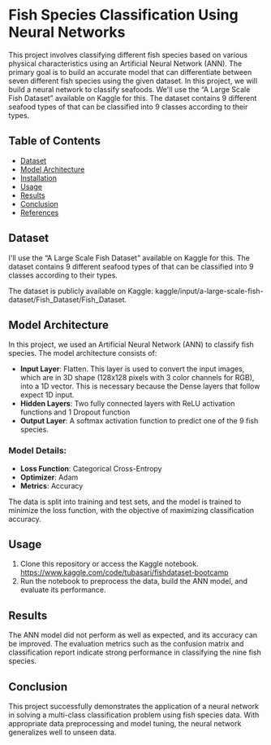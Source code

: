 # Fish Species Classification Using Neural Networks

This project involves classifying different fish species based on various physical characteristics using an Artificial Neural Network (ANN). The primary goal is to build an accurate model that can differentiate between seven different fish species using the given dataset.
In this project, we will build a neural network to classify seafoods. We'll use the “A Large Scale Fish Dataset” available on Kaggle for this. The dataset contains 9 different seafood types of that can be classified into 9 classes according to their types.
## Table of Contents
- [Dataset](#dataset)
- [Model Architecture](#model-architecture)
- [Installation](#installation)
- [Usage](#usage)
- [Results](#results)
- [Conclusion](#conclusion)
- [References](#references)

## Dataset

I'll use the “A Large Scale Fish Dataset” available on Kaggle for this. The dataset contains 9 different seafood types of that can be classified into 9 classes according to their types.

The dataset is publicly available on Kaggle: kaggle/input/a-large-scale-fish-dataset/Fish_Dataset/Fish_Dataset.

## Model Architecture

In this project, we used an Artificial Neural Network (ANN) to classify fish species. The model architecture consists of:

- **Input Layer**: Flatten. This layer is used to convert the input images, which are in 3D shape (128x128 pixels with 3 color channels for RGB), into a 1D vector.
This is necessary because the Dense layers that follow expect 1D input.
- **Hidden Layers**: Two fully connected layers with ReLU activation functions and 1 Dropout function
- **Output Layer**: A softmax activation function to predict one of the 9 fish species.

### Model Details:
- **Loss Function**: Categorical Cross-Entropy
- **Optimizer**: Adam
- **Metrics**: Accuracy

The data is split into training and test sets, and the model is trained to minimize the loss function, with the objective of maximizing classification accuracy.
## Usage

1. Clone this repository or access the Kaggle notebook. https://www.kaggle.com/code/tubasari/fishdataset-bootcamp 
2. Run the notebook to preprocess the data, build the ANN model, and evaluate its performance.

## Results

The ANN model did not perform as well as expected, and its accuracy can be improved. The evaluation metrics such as the confusion matrix and classification report indicate strong performance in classifying the nine fish species.

## Conclusion

This project successfully demonstrates the application of a neural network in solving a multi-class classification problem using fish species data. With appropriate data preprocessing and model tuning, the neural network generalizes well to unseen data.

